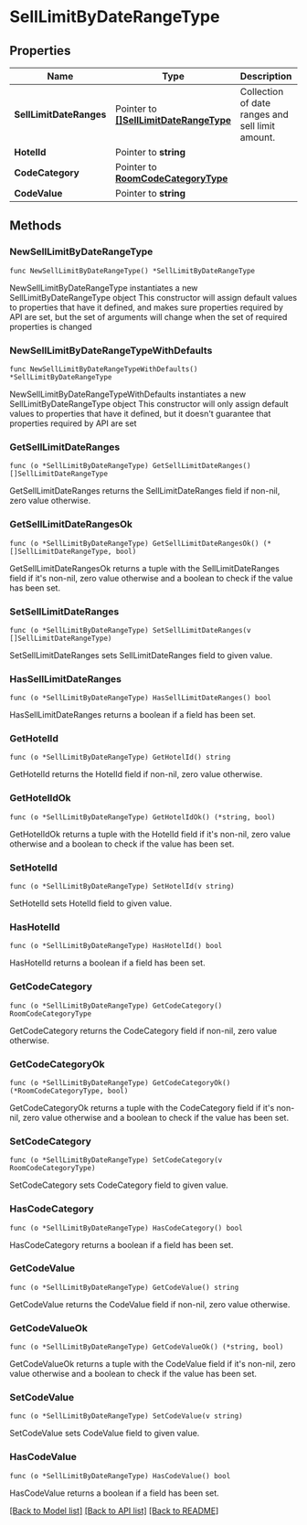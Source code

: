 # SellLimitByDateRangeType

## Properties

Name | Type | Description | Notes
------------ | ------------- | ------------- | -------------
**SellLimitDateRanges** | Pointer to [**[]SellLimitDateRangeType**](SellLimitDateRangeType.md) | Collection of date ranges and sell limit amount. | [optional] 
**HotelId** | Pointer to **string** |  | [optional] 
**CodeCategory** | Pointer to [**RoomCodeCategoryType**](RoomCodeCategoryType.md) |  | [optional] 
**CodeValue** | Pointer to **string** |  | [optional] 

## Methods

### NewSellLimitByDateRangeType

`func NewSellLimitByDateRangeType() *SellLimitByDateRangeType`

NewSellLimitByDateRangeType instantiates a new SellLimitByDateRangeType object
This constructor will assign default values to properties that have it defined,
and makes sure properties required by API are set, but the set of arguments
will change when the set of required properties is changed

### NewSellLimitByDateRangeTypeWithDefaults

`func NewSellLimitByDateRangeTypeWithDefaults() *SellLimitByDateRangeType`

NewSellLimitByDateRangeTypeWithDefaults instantiates a new SellLimitByDateRangeType object
This constructor will only assign default values to properties that have it defined,
but it doesn't guarantee that properties required by API are set

### GetSellLimitDateRanges

`func (o *SellLimitByDateRangeType) GetSellLimitDateRanges() []SellLimitDateRangeType`

GetSellLimitDateRanges returns the SellLimitDateRanges field if non-nil, zero value otherwise.

### GetSellLimitDateRangesOk

`func (o *SellLimitByDateRangeType) GetSellLimitDateRangesOk() (*[]SellLimitDateRangeType, bool)`

GetSellLimitDateRangesOk returns a tuple with the SellLimitDateRanges field if it's non-nil, zero value otherwise
and a boolean to check if the value has been set.

### SetSellLimitDateRanges

`func (o *SellLimitByDateRangeType) SetSellLimitDateRanges(v []SellLimitDateRangeType)`

SetSellLimitDateRanges sets SellLimitDateRanges field to given value.

### HasSellLimitDateRanges

`func (o *SellLimitByDateRangeType) HasSellLimitDateRanges() bool`

HasSellLimitDateRanges returns a boolean if a field has been set.

### GetHotelId

`func (o *SellLimitByDateRangeType) GetHotelId() string`

GetHotelId returns the HotelId field if non-nil, zero value otherwise.

### GetHotelIdOk

`func (o *SellLimitByDateRangeType) GetHotelIdOk() (*string, bool)`

GetHotelIdOk returns a tuple with the HotelId field if it's non-nil, zero value otherwise
and a boolean to check if the value has been set.

### SetHotelId

`func (o *SellLimitByDateRangeType) SetHotelId(v string)`

SetHotelId sets HotelId field to given value.

### HasHotelId

`func (o *SellLimitByDateRangeType) HasHotelId() bool`

HasHotelId returns a boolean if a field has been set.

### GetCodeCategory

`func (o *SellLimitByDateRangeType) GetCodeCategory() RoomCodeCategoryType`

GetCodeCategory returns the CodeCategory field if non-nil, zero value otherwise.

### GetCodeCategoryOk

`func (o *SellLimitByDateRangeType) GetCodeCategoryOk() (*RoomCodeCategoryType, bool)`

GetCodeCategoryOk returns a tuple with the CodeCategory field if it's non-nil, zero value otherwise
and a boolean to check if the value has been set.

### SetCodeCategory

`func (o *SellLimitByDateRangeType) SetCodeCategory(v RoomCodeCategoryType)`

SetCodeCategory sets CodeCategory field to given value.

### HasCodeCategory

`func (o *SellLimitByDateRangeType) HasCodeCategory() bool`

HasCodeCategory returns a boolean if a field has been set.

### GetCodeValue

`func (o *SellLimitByDateRangeType) GetCodeValue() string`

GetCodeValue returns the CodeValue field if non-nil, zero value otherwise.

### GetCodeValueOk

`func (o *SellLimitByDateRangeType) GetCodeValueOk() (*string, bool)`

GetCodeValueOk returns a tuple with the CodeValue field if it's non-nil, zero value otherwise
and a boolean to check if the value has been set.

### SetCodeValue

`func (o *SellLimitByDateRangeType) SetCodeValue(v string)`

SetCodeValue sets CodeValue field to given value.

### HasCodeValue

`func (o *SellLimitByDateRangeType) HasCodeValue() bool`

HasCodeValue returns a boolean if a field has been set.


[[Back to Model list]](../README.md#documentation-for-models) [[Back to API list]](../README.md#documentation-for-api-endpoints) [[Back to README]](../README.md)


